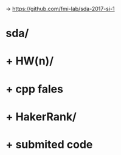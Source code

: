 -> https://github.com/fmi-lab/sda-2017-si-1

# sda/ 
#   + HW(n)/ 
#     + cpp fales
#     + HakerRank/ 
#       + submited code
